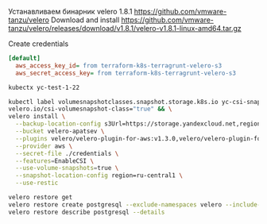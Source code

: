 Устанавливаем бинарник velero 1.8.1
https://github.com/vmware-tanzu/velero
Download and install https://github.com/vmware-tanzu/velero/releases/download/v1.8.1/velero-v1.8.1-linux-amd64.tar.gz

Create credentials
```ini
[default]
  aws_access_key_id= from terraform-k8s-terragrunt-velero-s3
  aws_secret_access_key= from terraform-k8s-terragrunt-velero-s3
```

```bash
kubectx yc-test-1-22
```

```bash
kubectl label volumesnapshotclasses.snapshot.storage.k8s.io yc-csi-snapclass \
velero.io/csi-volumesnapshot-class="true" && \
velero install \
  --backup-location-config s3Url=https://storage.yandexcloud.net,region=ru-central1 \
  --bucket velero-apatsev \
  --plugins velero/velero-plugin-for-aws:v1.3.0,velero/velero-plugin-for-csi:v0.2.0 \
  --provider aws \
  --secret-file ./credentials \
  --features=EnableCSI \
  --use-volume-snapshots=true \
  --snapshot-location-config region=ru-central1 \
  --use-restic
```


```bash
velero restore get
velero restore create postgresql --exclude-namespaces velero --include-resources=pv,pvc --from-backup postgresql --include-namespaces postgresql
velero restore describe postgresql --details
```
